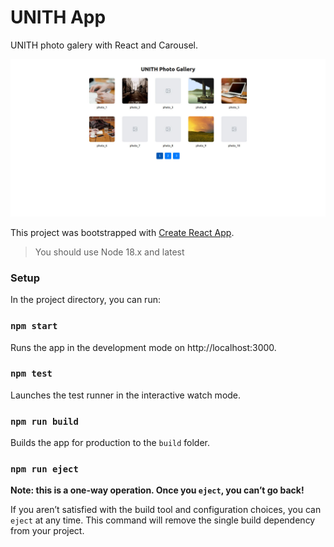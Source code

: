 # UNITH App

UNITH photo galery with React and Carousel.

![screenshot](./src/assets/screenshot.jpg)

This project was bootstrapped with [Create React App](https://github.com/facebook/create-react-app).

> You should use Node 18.x and latest

### Setup

In the project directory, you can run:

### `npm start`

Runs the app in the development mode on http://localhost:3000.

### `npm test`

Launches the test runner in the interactive watch mode.

### `npm run build`

Builds the app for production to the `build` folder.

### `npm run eject`

**Note: this is a one-way operation. Once you `eject`, you can’t go back!**

If you aren’t satisfied with the build tool and configuration choices, you can `eject` at any time. This command will remove the single build dependency from your project.
